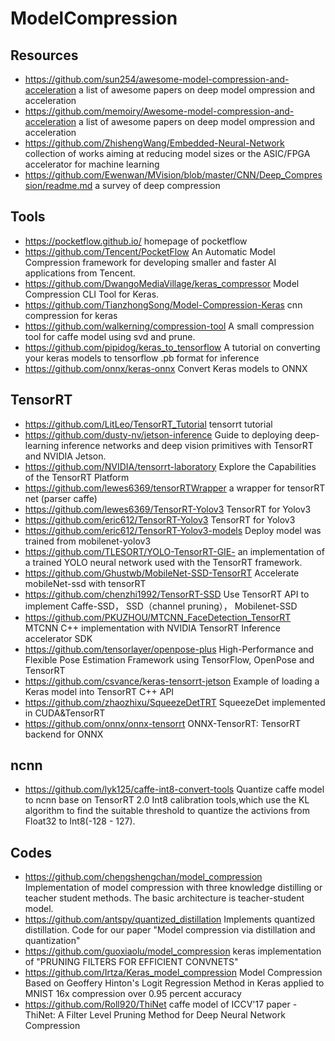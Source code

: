 # ModelCompression

## Resources
- https://github.com/sun254/awesome-model-compression-and-acceleration
a list of awesome papers on deep model ompression and acceleration
- https://github.com/memoiry/Awesome-model-compression-and-acceleration
a list of awesome papers on deep model ompression and acceleration
- https://github.com/ZhishengWang/Embedded-Neural-Network
collection of works aiming at reducing model sizes or the ASIC/FPGA accelerator for machine learning 
- https://github.com/Ewenwan/MVision/blob/master/CNN/Deep_Compression/readme.md
a survey of deep compression

## Tools
- https://pocketflow.github.io/
homepage of pocketflow
- https://github.com/Tencent/PocketFlow
An Automatic Model Compression framework for developing smaller and faster AI applications from Tencent.
- https://github.com/DwangoMediaVillage/keras_compressor
Model Compression CLI Tool for Keras.
- https://github.com/TianzhongSong/Model-Compression-Keras
cnn compression for keras
- https://github.com/walkerning/compression-tool
A small compression tool for caffe model using svd and prune.
- https://github.com/pipidog/keras_to_tensorflow
A tutorial on converting your keras models to tensorflow .pb format for inference
- https://github.com/onnx/keras-onnx
Convert Keras models to ONNX

## TensorRT
- https://github.com/LitLeo/TensorRT_Tutorial
tensorrt tutorial
- https://github.com/dusty-nv/jetson-inference
Guide to deploying deep-learning inference networks and deep vision primitives with TensorRT and NVIDIA Jetson. 
- https://github.com/NVIDIA/tensorrt-laboratory
Explore the Capabilities of the TensorRT Platform
- https://github.com/lewes6369/tensorRTWrapper
a wrapper for tensorRT net (parser caffe)
- https://github.com/lewes6369/TensorRT-Yolov3
TensorRT for Yolov3 
- https://github.com/eric612/TensorRT-Yolov3
TensorRT for Yolov3 
- https://github.com/eric612/TensorRT-Yolov3-models
Deploy model was trained from mobilenet-yolov3
- https://github.com/TLESORT/YOLO-TensorRT-GIE-
an implementation of a trained YOLO neural network used with the TensorRT framework. 
- https://github.com/Ghustwb/MobileNet-SSD-TensorRT
Accelerate mobileNet-ssd with tensorRT
- https://github.com/chenzhi1992/TensorRT-SSD
Use TensorRT API to implement Caffe-SSD， SSD（channel pruning）， Mobilenet-SSD 
- https://github.com/PKUZHOU/MTCNN_FaceDetection_TensorRT
MTCNN C++ implementation with NVIDIA TensorRT Inference accelerator SDK 
- https://github.com/tensorlayer/openpose-plus
High-Performance and Flexible Pose Estimation Framework using TensorFlow, OpenPose and TensorRT
- https://github.com/csvance/keras-tensorrt-jetson
Example of loading a Keras model into TensorRT C++ API 
- https://github.com/zhaozhixu/SqueezeDetTRT
SqueezeDet implemented in CUDA&TensorRT 
- https://github.com/onnx/onnx-tensorrt
ONNX-TensorRT: TensorRT backend for ONNX


## ncnn
- https://github.com/lyk125/caffe-int8-convert-tools
Quantize caffe model to ncnn  base on TensorRT 2.0 Int8 calibration tools,which use the KL algorithm to find the suitable threshold to quantize the activions from Float32 to Int8(-128 - 127). 

## Codes
- https://github.com/chengshengchan/model_compression
Implementation of model compression with three knowledge distilling or teacher student methods. The basic architecture is teacher-student model.
- https://github.com/antspy/quantized_distillation
Implements quantized distillation. Code for our paper "Model compression via distillation and quantization" 
- https://github.com/guoxiaolu/model_compression
keras implementation of "PRUNING FILTERS FOR EFFICIENT CONVNETS"
- https://github.com/Irtza/Keras_model_compression
Model Compression Based on Geoffery Hinton's Logit Regression Method in Keras applied to MNIST 16x compression over 0.95 percent accuracy 
- https://github.com/Roll920/ThiNet
caffe model of ICCV'17 paper - ThiNet: A Filter Level Pruning Method for Deep Neural Network Compression

